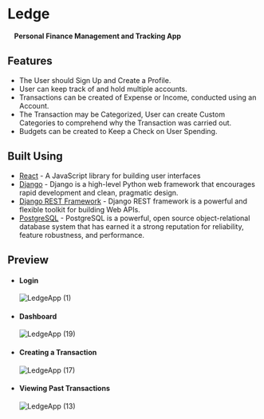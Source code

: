 # Ledge
**&nbsp;&nbsp;&nbsp;&nbsp;Personal Finance Management and Tracking App**
## Features
- The User should Sign Up and Create a Profile.
- User can keep track of and hold multiple accounts.
- Transactions can be created of Expense or Income, conducted using an Account.
- The Transaction may be Categorized, User can create Custom Categories to comprehend why the Transaction was carried out.
- Budgets can be created to Keep a Check on User Spending.

## Built Using
- [React](https://reactjs.org/) - A JavaScript library for building user interfaces
- [Django](https://www.djangoproject.com/) - Django is a high-level Python web framework that encourages rapid development and clean, pragmatic design.
- [Django REST Framework](https://www.django-rest-framework.org/) - Django REST framework is a powerful and flexible toolkit for building Web APIs.
- [PostgreSQL](https://www.postgresql.org/) - PostgreSQL is a powerful, open source object-relational database system that has earned it a strong reputation for reliability, feature robustness, and performance.


## Preview
- #### Login
  ![LedgeApp (1)](https://user-images.githubusercontent.com/67045923/162608075-d156f809-e5a3-478c-85a5-0933aadf9bf5.png)
- #### Dashboard
  ![LedgeApp (19)](https://user-images.githubusercontent.com/67045923/162608072-eb8216c0-f124-4c40-bfdb-bc1bc53ab6d3.png)
- #### Creating a Transaction
  ![LedgeApp (17)](https://user-images.githubusercontent.com/67045923/162608073-6dcaf440-bb3e-41f5-aa9b-28e5ecfda146.png)
- #### Viewing Past Transactions
  ![LedgeApp (13)](https://user-images.githubusercontent.com/67045923/162608070-aee29f2f-f06c-498d-aaa7-027f6635dea4.png)